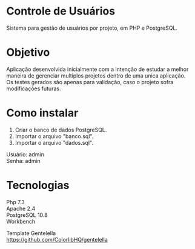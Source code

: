 # Controle de Usuários

Sistema para gestão de usuários por projeto, em PHP e PostgreSQL.

# Objetivo

Aplicação desenvolvida inicialmente com a intenção de estudar a melhor maneira de gerenciar multiplos projetos dentro de uma unica aplicação.  
Os testes gerados são apenas para validação, caso o projeto sofra modificações futuras.

# Como instalar

1. Criar o banco de dados PostgreSQL.
2. Importar o arquivo "banco.sql".
3. Importar o arquivo "dados.sql".

Usuário: admin  
Senha: admin

# Tecnologias

Php 7.3  
Apache 2.4  
PostgreSQL 10.8  
Workbench  
  
Template Gentelella   
https://github.com/ColorlibHQ/gentelella